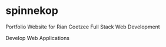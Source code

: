 # spinnekop

Portfolio Website for Rian Coetzee
Full Stack Web Development

Develop Web Applications
